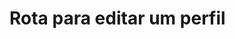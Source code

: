 #  Rota para editar um perfil

<api-endpoint openapi-path="../../specifications/shapeUpSwagger2.json" method="PATCH" endpoint="/v1/Profile/editProfile"/>
